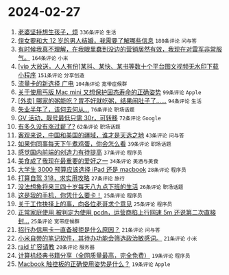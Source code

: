 # 2024-02-27

1. [老婆坚持想生孩子，烦](https://www.v2ex.com/t/1018729) `336条评论` `生活`
1. [侄女要和大 12 岁的男人结婚，我需要了解哪些信息](https://www.v2ex.com/t/1018840) `180条评论` `问与答`
1. [有时候我真不理解，在我眼里蠢到没边的营销居然有效，我现在对雷军非常服气。](https://www.v2ex.com/t/1018677) `164条评论` `小米`
1. [[vip 大放送，人人有份]某抖、某快、某书等数十个平台图文视频无水印下载小程序](https://www.v2ex.com/t/1018735) `151条评论` `分享创造`
1. [流量卡的新选择 广电](https://www.v2ex.com/t/1018676) `104条评论` `宽带症候群`
1. [关于使用丐版 Mac mini 又想保护固态寿命的正确姿势](https://www.v2ex.com/t/1018752) `99条评论` `Apple`
1. [[外卖] 哪家的粥能吃？胃不好就吃粥，结果闹肚子了……](https://www.v2ex.com/t/1018755) `94条评论` `生活`
1. [失业半年了，该何去何从...](https://www.v2ex.com/t/1018782) `76条评论` `职场话题`
1. [GV 活动，靓号最低只需 30r，可转移](https://www.v2ex.com/t/1018736) `72条评论` `Google`
1. [有多久没有涨过薪了?](https://www.v2ex.com/t/1018751) `62条评论` `职场话题`
1. [客观来说，中国和美国的疆域，谁才是天选之地](https://www.v2ex.com/t/1018731) `43条评论` `问与答`
1. [如果你同事每天下午煮鸡蛋，你会怎么看](https://www.v2ex.com/t/1018865) `39条评论` `职场话题`
1. [感觉国内前端的创造力有待提高](https://www.v2ex.com/t/1018730) `37条评论` `程序员`
1. [美食成了我现在最重要的爱好之一](https://www.v2ex.com/t/1018854) `34条评论` `美酒与美食`
1. [大学生 3000 预算应该选择 iPad 还是 macbook](https://www.v2ex.com/t/1018931) `28条评论` `程序员`
1. [打算自驾 318，求实用攻略](https://www.v2ex.com/t/1018810) `27条评论` `旅行`
1. [没法想象将来三四十岁每天八九点下班的生活](https://www.v2ex.com/t/1018824) `26条评论` `职场话题`
1. [这是我的手机，你凭什么要卡！](https://www.v2ex.com/t/1018871) `25条评论` `程序员`
1. [关于工作抉择上的事，向各位老哥求个意见](https://www.v2ex.com/t/1018709) `25条评论` `程序员`
1. [正常家庭使用 被判定为使用 pcdn，运营商掐上行网速 5m 还说第二次直接封...](https://www.v2ex.com/t/1018678) `25条评论` `宽带症候群`
1. [招行办信用卡一直备被拒是什么原因？](https://www.v2ex.com/t/1018836) `21条评论` `问与答`
1. [小米自带的笔记软件，其待办功能会筛选政治敏感词。](https://www.v2ex.com/t/1018679) `21条评论` `小米`
1. [raid 扩容请教](https://www.v2ex.com/t/1018680) `20条评论` `服务器`
1. [计算机经典书籍分享（全网质量最高，完全免费）](https://www.v2ex.com/t/1018772) `19条评论` `程序员`
1. [Macbook 触控板的正确使用姿势是什么？](https://www.v2ex.com/t/1018687) `19条评论` `Apple`
